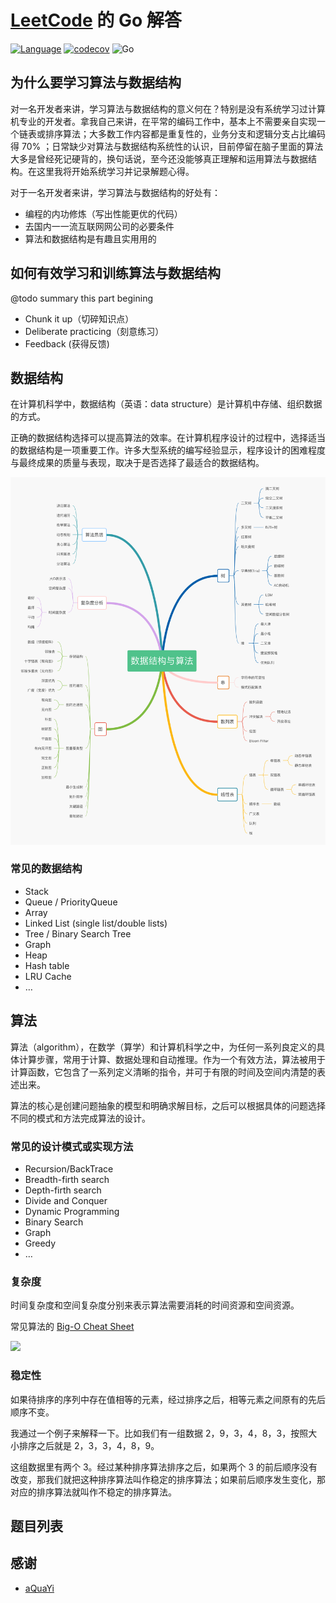 # [LeetCode](https://leetcode.com) 的 Go 解答

[![Language](https://img.shields.io/badge/Language-Go-blue.svg)](https://golang.org/)
[![codecov](https://codecov.io/gh/aierui/leetcode-in-go/branch/master/graph/badge.svg)](https://codecov.io/gh/aierui/leetcode-in-go)
![Go](https://github.com/aierui/leetcode-in-go/workflows/Go/badge.svg?branch=master)

## 为什么要学习算法与数据结构

对一名开发者来讲，学习算法与数据结构的意义何在？特别是没有系统学习过计算机专业的开发者。拿我自己来讲，在平常的编码工作中，基本上不需要亲自实现一个链表或排序算法；大多数工作内容都是重复性的，业务分支和逻辑分支占比编码得 70% ；日常缺少对算法与数据结构系统性的认识，目前停留在脑子里面的算法大多是曾经死记硬背的，换句话说，至今还没能够真正理解和运用算法与数据结构。在这里我将开始系统学习并记录解题心得。

对于一名开发者来讲，学习算法与数据结构的好处有：

- 编程的内功修炼（写出性能更优的代码）
- 去国内⼀一流互联⽹网公司的必要条件
- 算法和数据结构是有趣且实⽤用的

## 如何有效学习和训练算法与数据结构

@todo summary this part begining

- Chunk it up（切碎知识点）
- Deliberate practicing（刻意练习）
- Feedback (获得反馈)

## 数据结构

在计算机科学中，数据结构（英语：data structure）是计算机中存储、组织数据的方式。

正确的数据结构选择可以提高算法的效率。在计算机程序设计的过程中，选择适当的数据结构是一项重要工作。许多大型系统的编写经验显示，程序设计的困难程度与最终成果的质量与表现，取决于是否选择了最适合的数据结构。


![](./node/images/data-structure.png)

### 常见的数据结构

- Stack
- Queue / PriorityQueue
- Array
- Linked List (single list/double lists)
- Tree / Binary Search Tree
- Graph
- Heap
- Hash table
- LRU Cache
- …


## 算法

算法（algorithm），在数学（算学）和计算机科学之中，为任何一系列良定义的具体计算步骤，常用于计算、数据处理和自动推理。作为一个有效方法，算法被用于计算函数，它包含了一系列定义清晰的指令，并可于有限的时间及空间内清楚的表述出来。

算法的核心是创建问题抽象的模型和明确求解目标，之后可以根据具体的问题选择不同的模式和方法完成算法的设计。

### 常见的设计模式或实现方法

- Recursion/BackTrace
- Breadth-firth search
- Depth-firth search
- Divide and Conquer
- Dynamic Programming
- Binary Search
- Graph
- Greedy
- …

### 复杂度

时间复杂度和空间复杂度分别来表示算法需要消耗的时间资源和空间资源。

常见算法的 [Big-O Cheat Sheet](https://www.bigocheatsheet.com/)

![](https://www.bigocheatsheet.com/img/big-o-cheat-sheet-poster.png)


### 稳定性

如果待排序的序列中存在值相等的元素，经过排序之后，相等元素之间原有的先后顺序不变。

我通过一个例子来解释一下。比如我们有一组数据 2，9，3，4，8，3，按照大小排序之后就是 2，3，3，4，8，9。

这组数据里有两个 3。经过某种排序算法排序之后，如果两个 3 的前后顺序没有改变，那我们就把这种排序算法叫作稳定的排序算法；如果前后顺序发生变化，那对应的排序算法就叫作不稳定的排序算法。


## 题目列表


## 感谢

- [aQuaYi](https://github.com/aQuaYi/LeetCode-in-Go)
